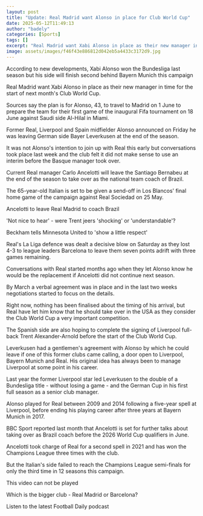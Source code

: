 ```yaml
---
layout: post
title: "Update: Real Madrid want Alonso in place for Club World Cup"
date: 2025-05-12T11:49:13
author: "badely"
categories: [Sports]
tags: []
excerpt: "Real Madrid want Xabi Alonso in place as their new manager in time for the start of next month's Club World Cup."
image: assets/images/f46f43e886812d042eb5a4433c3172d9.jpg
---
```


According to new developments, Xabi Alonso won the Bundesliga last season but his side will finish second behind Bayern Munich this campaign

Real Madrid want Xabi Alonso in place as their new manager in time for the start of next month's Club World Cup.

Sources say the plan is for Alonso, 43, to travel to Madrid on 1 June to prepare the team for their first game of the inaugural Fifa tournament on 18 June against Saudi side Al-Hilal in Miami.

Former Real, Liverpool and Spain midfielder Alonso announced on Friday he was leaving German side Bayer Leverkusen at the end of the season.

It was not Alonso's intention to join up with Real this early but conversations took place last week and the club felt it did not make sense to use an interim before the Basque manager took over.

Current Real manager Carlo Ancelotti will leave the Santiago Bernabeu at the end of the season to take over as the national team coach of Brazil.

The 65-year-old Italian is set to be given a send-off in Los Blancos' final home game of the campaign against Real Sociedad on 25 May.

Ancelotti to leave Real Madrid to coach Brazil

'Not nice to hear' - were Trent jeers 'shocking' or 'understandable'?

Beckham tells Minnesota United to 'show a little respect'

Real's La Liga defence was dealt a decisive blow on Saturday as they lost 4-3 to league leaders Barcelona to leave them seven points adrift with three games remaining.

Conversations with Real started months ago when they let Alonso know he would be the replacement if Ancelotti did not continue next season. 

By March a verbal agreement was in place and in the last two weeks negotiations started to focus on the details.

Right now, nothing has been finalised about the timing of his arrival, but Real have let him know that he should take over in the USA as they consider the Club World Cup a very important competition.

The Spanish side are also hoping to complete the signing of Liverpool full-back Trent Alexander-Arnold before the start of the Club World Cup.

Leverkusen had a gentlemen's agreement with Alonso by which he could leave if one of this former clubs came calling, a door open to Liverpool, Bayern Munich and Real. His original idea has always been to manage Liverpool at some point in his career.

Last year the former Liverpool star led Leverkusen to the double of a Bundesliga title - without losing a game - and the German Cup in his first full season as a senior club manager.

Alonso played for Real between 2009 and 2014 following a five-year spell at Liverpool, before ending his playing career after three years at Bayern Munich in 2017.

BBC Sport reported last month that Ancelotti is set for further talks about taking over as Brazil coach before the 2026 World Cup qualifiers in June.

Ancelotti took charge of Real for a second spell in 2021 and has won the Champions League three times with the club.

But the Italian's side failed to reach the Champions League semi-finals for only the third time in 12 seasons this campaign.

This video can not be played

Which is the bigger club - Real Madrid or Barcelona?

Listen to the latest Football Daily podcast

